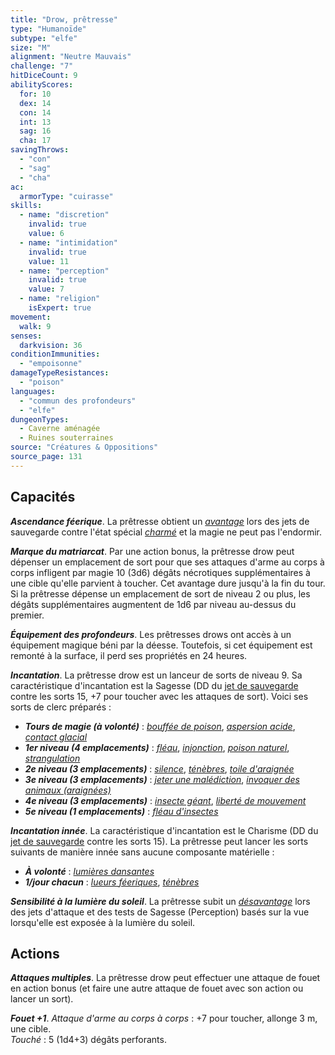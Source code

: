 ```yaml
---
title: "Drow, prêtresse"
type: "Humanoïde"
subtype: "elfe"
size: "M"
alignment: "Neutre Mauvais"
challenge: "7"
hitDiceCount: 9
abilityScores:
  for: 10
  dex: 14
  con: 14
  int: 13
  sag: 16
  cha: 17
savingThrows:
  - "con"
  - "sag"
  - "cha"
ac:
  armorType: "cuirasse"
skills:
  - name: "discretion"
    invalid: true
    value: 6
  - name: "intimidation"
    invalid: true
    value: 11
  - name: "perception"
    invalid: true
    value: 7
  - name: "religion"
    isExpert: true
movement:
  walk: 9
senses:
  darkvision: 36
conditionImmunities:
  - "empoisonne"
damageTypeResistances:
  - "poison"
languages:
  - "commun des profondeurs"
  - "elfe"
dungeonTypes:
  - Caverne aménagée
  - Ruines souterraines
source: "Créatures & Oppositions"
source_page: 131
---
```

## Capacités
_**Ascendance féerique**_. La prêtresse obtient un [_avantage_](/utiliser-les-caracteristiques/#avantage-et-desavantage) lors des jets de sauvegarde contre l'état spécial [_charmé_](/gerer-la-sante-du-personnage/#charme) et la magie ne peut pas l'endormir.

_**Marque du matriarcat**_. Par une action bonus, la prêtresse drow peut dépenser un emplacement de sort pour que ses attaques d'arme au corps à corps infligent par magie 10 (3d6) dégâts nécrotiques supplémentaires à une cible qu'elle parvient à toucher. Cet avantage dure jusqu'à la fin du tour. Si la prêtresse dépense un emplacement de sort de niveau 2 ou plus, les dégâts supplémentaires augmentent de 1d6 par niveau au-dessus du premier.

_**Équipement des profondeurs**_. Les prêtresses drows ont accès à un équipement magique béni par la déesse. Toutefois, si cet équipement est remonté à la surface, il perd ses propriétés en 24 heures.

_**Incantation**_. La prêtresse drow est un lanceur de sorts de niveau 9. Sa caractéristique d'incantation est la Sagesse (DD du [jet de sauvegarde](/utiliser-les-caracteristiques/#jets-de-sauvegarde) contre les sorts 15, +7 pour toucher avec les attaques de sort). Voici ses sorts de clerc préparés :
* _**Tours de magie (à volonté)**_ : [_bouffée de poison_](/grimoire/bouffee-de-poison/), [_aspersion acide_](/grimoire/aspersion-acide/), [_contact glacial_](/grimoire/contact-glacial/)
* _**1er niveau (4 emplacements)**_ : [_fléau_](/grimoire/fleau/), [_injonction_](/grimoire/injonction/), [_poison naturel_](/grimoire/poison-naturel/), [_strangulation_](/grimoire/strangulation/)
* _**2e niveau (3 emplacements)**_ : [_silence_](/grimoire/silence/), [_ténèbres_](/grimoire/tenebres/), [_toile d'araignée_](/grimoire/toile-d-araignee/)
* _**3e niveau (3 emplacements)**_ : [_jeter une malédiction_](/grimoire/jeter-une-malediction/), [_invoquer des animaux (araignées)_](/grimoire/invoquer-des-animaux/)
* _**4e niveau (3 emplacements)**_ : [_insecte géant_](/grimoire/insecte-geant/), [_liberté de mouvement_](/grimoire/liberte-de-mouvement/)
* _**5e niveau (1 emplacements)**_ : [_fléau d'insectes_](/grimoire/fleau-d-insectes/)

_**Incantation innée**_. La caractéristique d'incantation est le Charisme (DD du [jet de sauvegarde](/utiliser-les-caracteristiques/#jets-de-sauvegarde) contre les sorts 15). La prêtresse peut lancer les sorts suivants de manière innée sans aucune composante matérielle :
* _**À volonté**_ : [_lumières dansantes_](/grimoire/lumieres-dansantes/)
* _**1/jour chacun**_ : [_lueurs féeriques_](/grimoire/lueurs-feeriques/), [_ténèbres_](/grimoire/tenebres/)

_**Sensibilité à la lumière du soleil**_. La prêtresse subit un [_désavantage_](/utiliser-les-caracteristiques/#avantage-et-desavantage) lors des jets d'attaque et des tests de Sagesse (Perception) basés sur la vue lorsqu'elle est exposée à la lumière du soleil.

## Actions
_**Attaques multiples**_. La prêtresse drow peut effectuer une attaque de fouet en action bonus (et faire une autre attaque de fouet avec son action ou lancer un sort).

_**Fouet +1**_. _Attaque d'arme au corps à corps_ : +7 pour toucher, allonge 3 m, une cible.  
_Touché_ : 5 (1d4+3) dégâts perforants.
